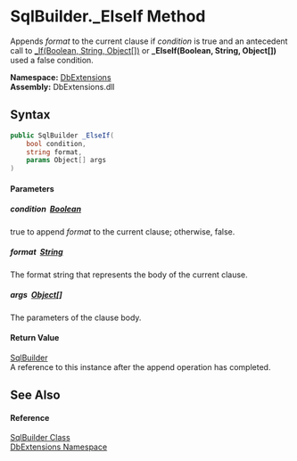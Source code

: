 SqlBuilder._ElseIf Method
=========================
Appends *format* to the current clause if *condition* is true and an antecedent call to [_If(Boolean, String, Object[])][1] or **_ElseIf(Boolean, String, Object[])** used a false condition.
  
**Namespace:** [DbExtensions][2]  
**Assembly:** DbExtensions.dll

Syntax
------

```csharp
public SqlBuilder _ElseIf(
	bool condition,
	string format,
	params Object[] args
)
```

#### Parameters

##### *condition*  [Boolean][3]
true to append *format* to the current clause; otherwise, false.

##### *format*  [String][4]
The format string that represents the body of the current clause.

##### *args*  [Object][5][]
The parameters of the clause body.

#### Return Value
[SqlBuilder][6]  
A reference to this instance after the append operation has completed.

See Also
--------

#### Reference
[SqlBuilder Class][6]  
[DbExtensions Namespace][2]  

[1]: _If.md
[2]: ../README.md
[3]: https://learn.microsoft.com/dotnet/api/system.boolean
[4]: https://learn.microsoft.com/dotnet/api/system.string
[5]: https://learn.microsoft.com/dotnet/api/system.object
[6]: README.md